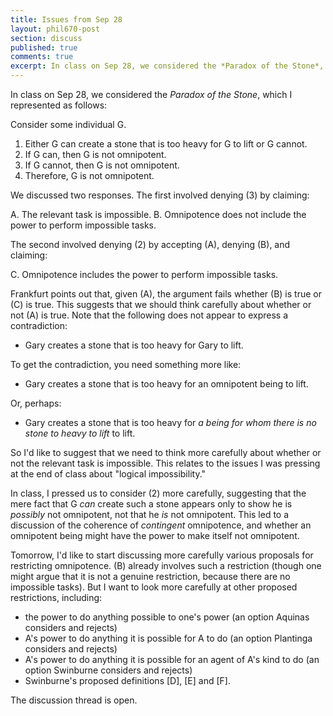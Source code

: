 ```yaml
---
title: Issues from Sep 28
layout: phil670-post
section: discuss
published: true
comments: true
excerpt: In class on Sep 28, we considered the *Paradox of the Stone*, which I represented as follows
---
```


In class on Sep 28, we considered the *Paradox of the Stone*, which I represented as follows:

Consider some individual G.

1. 	Either G can create a stone that is too heavy for G to lift or G cannot.
2.	If G can, then G is not omnipotent.
3.	If G cannot, then G is not omnipotent.
4.	Therefore, G is not omnipotent.

We discussed two responses. The first involved denying (3) by claiming:

A.  The relevant task is impossible.
B.  Omnipotence does not include the power to perform impossible tasks.

The second involved denying (2) by accepting (A), denying (B), and claiming:

C.  Omnipotence includes the power to perform impossible tasks.

Frankfurt points out that, given (A), the argument fails whether (B) is true or (C) is true. This suggests that we should think carefully about whether or not (A) is true. Note that the following does not appear to express a contradiction:

+   Gary creates a stone that is too heavy for Gary to lift.

To get the contradiction, you need something more like:

+   Gary creates a stone that is too heavy for an omnipotent being to lift.

Or, perhaps:

+   Gary creates a stone that is too heavy for *a being for whom there is no stone to heavy to lift* to lift.

So I'd like to suggest that we need to think more carefully about whether or not the relevant task is impossible. This relates to the issues I was pressing at the end of class about "logical impossibility."

In class, I pressed us to consider (2) more carefully, suggesting that the mere fact that G *can* create such a stone appears only to show he is *possibly* not omnipotent, not that he *is* not omnipotent. This led to a discussion of the coherence of *contingent* omnipotence, and whether an omnipotent being might have the power to make itself not omnipotent.

Tomorrow, I'd like to start discussing more carefully various proposals for restricting omnipotence. (B) already involves such a restriction (though one might argue that it is not a genuine restriction, because there are no impossible tasks). But I want to look more carefully at other proposed restrictions, including:

+   the power to do anything possible to one's power (an option Aquinas considers and rejects)
+   A's power to do anything it is possible for A to do (an option Plantinga considers and rejects)
+   A's power to do anything it is possible for an agent of A's kind to do (an option Swinburne considers and rejects)
+   Swinburne's proposed definitions [D], [E] and [F].

The discussion thread is open.